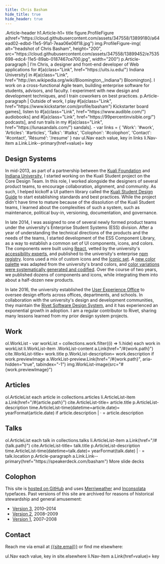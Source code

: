 ```yaml
---
title: Chris Basham
hide_title: true
hide_header: true
---
```


<jade>
.Article-header
  h1.Article-h1= title
  figure.ProfileFigure
    a(href="https://cloud.githubusercontent.com/assets/347558/13899180/a64ead02-edbd-11e5-91a1-7eaa06e06f18.jpg")
      img.ProfileFigure-img(
        alt="headshot of Chris Basham",
        height="200",
        src="https://cloud.githubusercontent.com/assets/347558/13899452/e7535698-edc4-11e5-89ab-0187467ce700.jpg",
        width="200")
  p.Article-paragraph
    | I&rsquo;m Chris, a designer and front-end developer of Web applications for #[a(class="Link", href="https://uits.iu.edu/") Indiana University] in #[a(class="Link", href="http://en.wikipedia.org/wiki/Bloomington,_Indiana") Bloomington]. I work on a cross-functional Agile team, building enterprise software for students, advisors, and faculty. I experiment with new design and development techniques, and I train coworkers on best practices.
  p.Article-paragraph
    | Outside of work, I play #[a(class="Link", href="https://www.kickstarter.com/profile/basham") Kickstarter board games], listen to #[a(class="Link", href="https://www.audible.com/") audiobooks] and #[a(class="Link", href="https://99percentinvisible.org/") podcasts], and run trails in my #[a(class="Link", href="https://lunasandals.com/") sandals].
  - var links = { 'Work': '#work', 'Articles': '#articles', 'Talks': '#talks', 'Colophon': '#colophon', 'Contact': '#contact', 'Résumé': '/resume' }
  nav
    ul.Nav
      each value, key in links
        li.Nav-item
          a.Link.Link--primary(href=value)= key
</jade>

## Design Systems

In mid-2013, as part of a partnership between the [Kuali Foundation](https://kuali.org/) and [Indiana University](https://www.iu.edu/), I started working on the Kuali Student project on the Core Design Team. In this role, I worked alongside the designers of several product teams, to encourage collaboration, alignment, and community. As such, I helped kickoff a UI pattern library called the [Kuali Student Design Guide](/work/ks-design-guide) to start establishing standards and best practices. While the project didn't have time to mature because of the dissolution of the Kuali Student teams, I learned about the complexities of such a system, such as maintenance, political buy-in, versioning, documentation, and governance.

In late 2014, I was assigned to one of several newly formed product teams under the university's Enterprise Student Systems (ESS) division. After a year of understanding the technical directions of the products and the needs of the teams, I started development of the ESS Component Library, as a way to establish a common set of UI components, icons, and colors. The components were built using [React](https://reactjs.org/), vetted by the university's [accessibility experts](https://atac.iu.edu/), and published to the university's enterprise [npm registry](https://www.npmjs.com/). Icons used a mix of custom icons and the [Iconic set](https://useiconic.com/). A [new color palette](/work/iu-color-palette) was adapted from the university's brand colors, and [color variations were systematically generated and codified](/articles/codifying-colors/). Over the course of two years, we published dozens of components and icons, while integrating them into about a half-dozen new products. 

In late 2016, the university established the [User Experience Office](https://ux.iu.edu/) to oversee design efforts across offices, departments, and schools. In collaboration with the university's design and development communities, they maintain the [Rivet Software Design System](https://rivet.iu.edu/), and it has experienced an exponential growth in adoption. I am a regular contributor to Rivet, sharing many lessons learned from my prior design system projects.

## Work

<jade>
ol.WorkList
  - var workList = collections.work.filter((i) => !i.hide)
  each work in workList
    li.WorkList-item
      .WorkList-content
        a.Link(href="/#{work.path}")
          cite.WorkList-title= work.title
        p.WorkList-description= work.description
      if work.previewImage
        a.WorkList-preview.Link(href="/#{work.path}", aria-hidden="true", tabindex="-1")
          img.WorkList-image(src="#{work.previewImage}")
</jade>

## Articles

<jade>
ol.ArticleList
  each article in collections.articles
    li.ArticleList-item
      a.Link(href="/#{article.path}")
        cite.ArticleList-title= article.title
      p.ArticleList-description
        time.ArticleList-time(datetime=article.date)= yearFormat(article.date)
        if article.description
          |  &middot; 
          = article.description
</jade>

## Talks

<jade>
ol.ArticleList
  each talk in collections.talks
    li.ArticleList-item
      a.Link(href="/#{talk.path}")
        cite.ArticleList-title= talk.title
      p.ArticleList-description
        time.ArticleList-time(datetime=talk.date)= yearFormat(talk.date)
        |  &middot; 
        = talk.location
</jade>

<jade>
p.Article-paragraph
  a.Link.Link--primary(href="https://speakerdeck.com/basham") More slide decks
</jade>

## Colophon

This site is [hosted on GitHub]({{site.repo}}) and uses [Merriweather](https://fonts.google.com/specimen/Merriweather) and [Inconsolata](https://fonts.google.com/specimen/Inconsolata) typefaces. Past versions of this site are archived for reasons of historical stewardship and general amusement:

- [Version 3](http://v3.bash.am), 2010&ndash;2014
- [Version 2](http://v2.bash.am), 2008&ndash;2009
- [Version 1](http://v1.bash.am), 2007&ndash;2008

## Contact

Reach me via email at [{{site.email}}](mailto:{{site.email}}) or find me elsewhere:

<jade>
ul.Nav
  each value, key in site.elsewhere
    li.Nav-item
      a.Link(href=value)= key
</jade>
